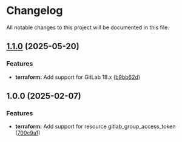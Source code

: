 # Changelog

All notable changes to this project will be documented in this file.

## [1.1.0](https://gitlab.com/terraform-child-modules-48151/terraform-gitlab-group_access_token/compare/v1.0.0...v1.1.0) (2025-05-20)

### Features

* **terraform:** Add support for GitLab 18.x ([b9bb62d](https://gitlab.com/terraform-child-modules-48151/terraform-gitlab-group_access_token/commit/b9bb62d718f14a4e8c0aa8a13c192bd58a784b58))

## 1.0.0 (2025-02-07)

### Features

* **terraform:** Add support for resource gitlab_group_access_token ([700c9a1](https://gitlab.com/terraform-child-modules-48151/terraform-gitlab-group_access_token/commit/700c9a1c837ba8e5f5afd7cd3e0df1c611dc6571))
